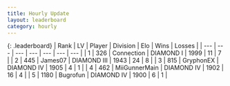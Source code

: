 ```yaml
---
title: Hourly Update
layout: leaderboard
category: hourly
---
```


{: .leaderboard}
| Rank | LV | Player | Division | Elo | Wins | Losses |
| --- | --- | --- | --- | --- | --- | --- |
| <span data-change="0">1</span> | 326 | <span title="ID: 539711">Connection</span> | DIAMOND I | <span data-change="21">1999</span> | <span data-change="3">11</span> | <span data-change="1">7</span> |
| <span data-change="0">2</span> | 445 | <span title="ID: 521406">James07</span> | DIAMOND III | <span data-change="9">1943</span> | <span data-change="3">24</span> | <span data-change="2">8</span> |
| <span data-change="0">3</span> | 815 | <span title="ID: 315148">GryphonEX</span> | DIAMOND IV | <span data-change="0">1905</span> | <span data-change="0">4</span> | <span data-change="0">1</span> |
| <span data-change="0">4</span> | 462 | <span title="ID: 468108">MiiGunnerMain</span> | DIAMOND IV | <span data-change="0">1902</span> | <span data-change="0">16</span> | <span data-change="0">4</span> |
| <span data-change="0">5</span> | 1180 | <span title="ID: 46333">Bugrofun</span> | DIAMOND IV | <span data-change="0">1900</span> | <span data-change="0">6</span> | <span data-change="0">1</span> |